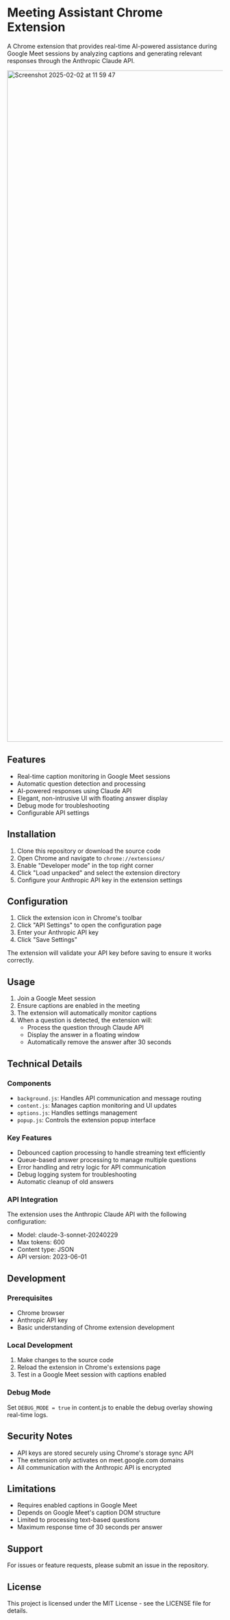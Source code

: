 # Meeting Assistant Chrome Extension

A Chrome extension that provides real-time AI-powered assistance during Google Meet sessions by analyzing captions and generating relevant responses through the Anthropic Claude API.

<img width="1567" alt="Screenshot 2025-02-02 at 11 59 47" src="https://github.com/user-attachments/assets/fee8f719-5783-458c-a11d-540cecd70b6f" />


## Features

- Real-time caption monitoring in Google Meet sessions
- Automatic question detection and processing
- AI-powered responses using Claude API
- Elegant, non-intrusive UI with floating answer display
- Debug mode for troubleshooting
- Configurable API settings

## Installation

1. Clone this repository or download the source code
2. Open Chrome and navigate to `chrome://extensions/`
3. Enable "Developer mode" in the top right corner
4. Click "Load unpacked" and select the extension directory
5. Configure your Anthropic API key in the extension settings

## Configuration

1. Click the extension icon in Chrome's toolbar
2. Click "API Settings" to open the configuration page
3. Enter your Anthropic API key
4. Click "Save Settings"

The extension will validate your API key before saving to ensure it works correctly.

## Usage

1. Join a Google Meet session
2. Ensure captions are enabled in the meeting
3. The extension will automatically monitor captions
4. When a question is detected, the extension will:
   - Process the question through Claude API
   - Display the answer in a floating window
   - Automatically remove the answer after 30 seconds

## Technical Details

### Components

- `background.js`: Handles API communication and message routing
- `content.js`: Manages caption monitoring and UI updates
- `options.js`: Handles settings management
- `popup.js`: Controls the extension popup interface

### Key Features

- Debounced caption processing to handle streaming text efficiently
- Queue-based answer processing to manage multiple questions
- Error handling and retry logic for API communication
- Debug logging system for troubleshooting
- Automatic cleanup of old answers

### API Integration

The extension uses the Anthropic Claude API with the following configuration:
- Model: claude-3-sonnet-20240229
- Max tokens: 600
- Content type: JSON
- API version: 2023-06-01

## Development

### Prerequisites

- Chrome browser
- Anthropic API key
- Basic understanding of Chrome extension development

### Local Development

1. Make changes to the source code
2. Reload the extension in Chrome's extensions page
3. Test in a Google Meet session with captions enabled

### Debug Mode

Set `DEBUG_MODE = true` in content.js to enable the debug overlay showing real-time logs.

## Security Notes

- API keys are stored securely using Chrome's storage sync API
- The extension only activates on meet.google.com domains
- All communication with the Anthropic API is encrypted

## Limitations

- Requires enabled captions in Google Meet
- Depends on Google Meet's caption DOM structure
- Limited to processing text-based questions
- Maximum response time of 30 seconds per answer

## Support

For issues or feature requests, please submit an issue in the repository.

## License

This project is licensed under the MIT License - see the LICENSE file for details.
